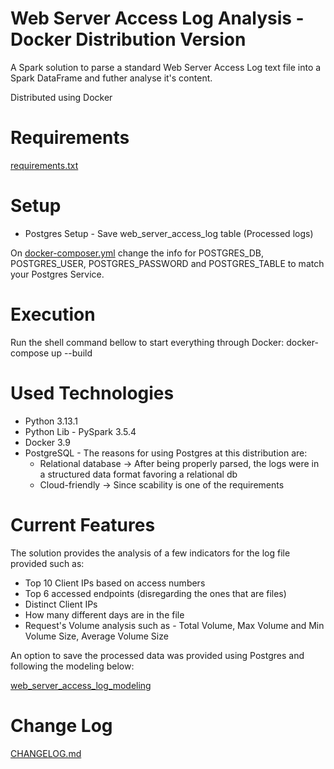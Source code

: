 # Web Server Access Log Analysis - Docker Distribution Version

A Spark solution to parse a standard Web Server Access Log text file into a Spark DataFrame and futher analyse it's content.

Distributed using Docker

# Requirements

[requirements.txt](/docker/requirements.txt)


# Setup

* Postgres Setup - Save web_server_access_log table (Processed logs)

On [docker-composer.yml](/docker/docker-composer.yml) change the info for POSTGRES_DB, POSTGRES_USER, POSTGRES_PASSWORD and POSTGRES_TABLE to match your Postgres Service.


# Execution

Run the shell command bellow to start everything through Docker:
docker-compose up --build


# Used Technologies

* Python 3.13.1
* Python Lib - PySpark 3.5.4
* Docker 3.9
* PostgreSQL - The reasons for using Postgres at this distribution are:
  * Relational database -> After being properly parsed, the logs were in a structured data format favoring a relational db
  * Cloud-friendly -> Since scability is one of the requirements


# Current Features

The solution provides the analysis of a few indicators for the log file provided such as:
  * Top 10 Client IPs based on access numbers
  * Top 6 accessed endpoints (disregarding the ones that are files)
  * Distinct Client IPs
  * How many different days are in the file
  * Request's Volume analysis such as - Total Volume, Max Volume and Min Volume Size, Average Volume Size

An option to save the processed data was provided using Postgres and following the modeling below:

[web_server_access_log_modeling](web_server_access_log_modeling.png)


# Change Log

[CHANGELOG.md](/docker/CHANGELOG.md)
